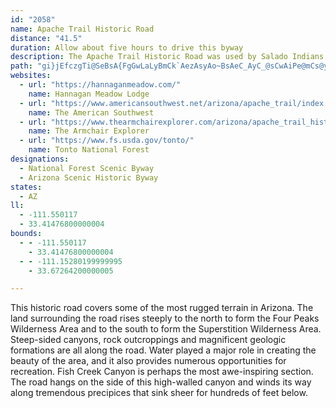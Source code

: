 ```yaml
---
id: "2058"
name: Apache Trail Historic Road
distance: "41.5"
duration: Allow about five hours to drive this byway
description: The Apache Trail Historic Road was used by Salado Indians as a migration route. The route follows the Salt River and is near the Roosevelt Dam and Superstition Wilderness area.
path: "gi}jEfczgTi@SeBsA{FgGwLaLyBmCk`AezAsyAo~BsAeC_AyC_@sCwAiPe@mCs@yBwL{RsCgE}EuGcCsEmDaFaGgLiBgGsAmCyByBiDqBsAgAiCyEuDoH_AeA_Au@iAk@yCq@yB{@iOyJcDgFcEyHsEaHcB_BwA{@}F_FcEuA}FWo@KsBy@}D{CyEgFkBkA{Cg@kHKqGg@yDk@iBm@mAq@cGgE{NuLsO{KmBcAwH{CsDy@sVuCsBk@iDyAqGq@{D_DkDiDkByBeBmAcBs@_SmFmBy@c@k@Qs@i@aEcAcBCg@p@yB?WMIi@?{Al@cA?_@_@M_@AkBOSWEiCdAeAlA_@?w@o@e@oBU[mBeA[EWRQpAYXyBd@c@E_@_@c@kACYVmAEa@sAy@IYDiA_@_@_CHaBiAuA_@i@BcBd@gEJk@`@s@~@cCzAc@DuCMyAJiA^mD`B}@LyBDk@LsBvAy@\\w@@m@MqB_B_AcB}@oAo@wAcA{@KS?}AT{Cl@yBd@m@ZKrC_@VWJ[Em@y@kAO_@MgC_CgEcCEiASe@Y}AyA[I]PiAlCmAxAy@j@{@PiDe@YRMXa@xDaAfE[f@cA^{@JmCQcDl@iB}@gCO_CYwDb@eAxAq@ZsBKuB_@}@AeDr@wJ~@wCJm@QkAmBo@g@i@IYDu@f@c@JcBB_A_@w@qB_@a@uA?yA^i@EaCsCq@e@mEwB]i@Kq@C_AJu@t@kC@q@]uAu@y@cAS{@HsDbBmB^y@@_ASwEeDUy@IyA@{@Lk@X_AhAaB~BqFvAgAJu@?qBHe@XMhAF^M|C{Dh@]hDy@b@Dd@^DZEnBTnBXjAb@d@XEdA_Ax@sAjAsAh@cBVaCTiEEsEX_A^e@Je@Kg@m@QUYIq@x@uENsELg@`@w@fDsDNa@E]U[gDKYk@?o@Hs@t@}AhBgBr@c@rC{@b@_@n@{An@yDXk@XQ~AM|@a@Z]lCmHpDcH`@kAXkBDaBAm@My@y@_CaJcUKy@DyAxDaMb@aApF_Jd@a@fCsA^c@tAaE|DgF^gCNi@zAaBJU?k@YyAMqAOmDeAsD?eBMYq@g@Ss@Bk@Jm@t@qARoBb@qACk@Qo@?k@ZuHt@eCPaDn@kBbAqA`@y@By@_@oAC_@Jg@LWrA_A~@sAxAyDbAmBxCmHlAmB?y@w@eBQ{@@}CY_BAo@T_BXe@rAkAJm@e@sDo@gBgBaD{@}@mAs@o@mAOy@IgCO_A_@}@sA_AOS]aBUSu@k@s@YyBEc@e@s@sAkB{HIaA?}BN_B?aAI_@OYeAe@_@e@?g@n@_ACYIMoA][Ys@gBy@w@m@mA_BgAo@Su@EwEfAyA?c@UwCiCu@oAKm@Go@b@aIR{AXy@nAyAxCmArAcA|AmB`AsC`@gCCgHDs@rBgHRsCJmDr@sDN_B?{@OyAiCeIc@yBUuB@yDRaBn@eDN_COmPEoAwAiOWgMeAaG{C_Ik@eAcAiA}AiAaFaBcGsCoBkBm@[yBm@e@FSVEn@t@xDE|@QN]BkAEg@WsAaCK_@G_HKg@}C{Eo@m@u@QcAFc@P}B~AMDWKIYA_CVeF?wCk@oCOiCs@gCSwAGmCg@sEFMTKPJ`ArA^DPI~BqDtAqAZy@Bk@Ik@y@_BEUTe@ZYx@]Ra@Os@y@_BKs@?}@`@gCLyENmAXg@zAWV[?g@cAcD?a@Zs@^_@|@]lAV~AExA^nAMlAeAbEgIhCqClAa@xC?nCy@jEuD|GqCfJ{Fr@SvFSx@WhAgATk@^aCh@k@`DStCd@^Ev@_@dBeARe@DaANq@`AsA?a@MQcA]iDESU?SrAgEDi@KSc@SY?u@j@sAd@s@l@[?}@Y{@l@MEEME_Ci@mBWMe@?e@t@YJeAYSQIY?kDO[[AqAr@e@EOQm@aBMcASS}BKe@VY`@YP]D[G}BsDqAw@]k@?g@NShAa@NQJe@B_AOe@UMsE_@mAD_@YMmAk@]s@QUBSLWjASPy@C_@g@?}@Os@wCaC?Sn@e@bDsAh@g@h@_AVO|@HbB~BRHtADr@m@r@x@d@RzASx@g@v@TbAG|@P~@c@z@Mx@k@vBu@rA]P?b@V^?bA]~@m@hADnAM`AT`K|@dBq@lDu@NWB_AGq@k@Ss@d@iAEeBPy@e@i@McC}AoAI{HkBaKmBi@WiCSwDy@qEuC_DkC}@yEm@mAeAyAaAkCGoCcB{Ja@cBy@yBSOs@WWgACeANyBl@sCIiEcAcGEiGc@{CKwA]u@iAeA_@cB?mDDi@t@eBLwAQa@q@s@Kc@?gA^sADe@SsDi@iCKuABkGNeAdAgCdA}BhAsAf@mADk@Ok@_@m@w@{D{@sBIk@?_A~@gD?q@K_@gF}G[_AAwA\\yC?oA_A_GOa@E_AZsFNeF_@_BoBoDs@aCUqE]iBkEyJG_ATyBGkBSc@e@]uCY_@Me@q@e@eA_@[sEyB{HyC}CgCeC_BqCkCsDuFqB}Aq@a@sAe@mBMoAk@y@aBiBsAyADc@QsASQc@m@gDcAoAo@e@[w@mBiBm@wA{@SoAkA_KiEe@iBiA_BiAgAc@m@cASUSo@qA_Ag@Ye@EsFFm@Vq@Dk@Uy@s@sAUSkDmAiEuBiAqAcDeCOSOsBcAa@iA}@mHoHmAgBy@qBk@q@CgCOk@_CmAs@aBoBsCwAkDk@Y}B[mFwAe@y@}AeBo@[kB_@oGaFw@yAa@c@yBi@cBqAiASeJyCoCKgFaCsA}@Yc@o@wBsAgBUw@YiCsBcCsAaCoBgBi@eBeAmBE_@DgAIe@Yi@gAu@MYE_@De@`AeCEi@cBqAcCw@[m@Da@rF{Ip@yCp@mJRaAbBqEDyAWaDWs@yAqBi@Os@TY|@EtAYRUB_@Ki@y@m@]aT{@uAa@wBeAgA?y@KoBaAgFf@e@KwAyA}As@u@{BsByBy@k@c@EoAl@[A}@_AeAIgDo@o@YUe@I}@Yo@}B_Du@m@}B]]MoDyDKY?e@VYp@GbCL`CWp@[T_@Hm@c@sBmCw@a@?s@b@]@kA_@iAE}@g@i@Ei@Ja@XYj@?b@Sn@c@Zu@AyAkAs@K{@f@Yd@I|AKXm@Lo@Gc@y@e@gEBsAQuAa@cAkDeFo@_Bw@yCSMSA}Ax@YB_@SQg@FaBKWSAaAz@cA\\UKm@_AsBW_AYE[NQjAVVETSJk@Ai@c@]yA\\i@?sD{@u@EiAPwBxAo@lAs@pCs@bAe@d@eAd@e@?g@_@[e@Iy@?m@^yAlBeE@_@Eo@s@}@}CiAke@`CiACiv@cJcBFyBb@qg@`H_DlAsCv@S?i@W_A_Be@Yy@PwBzA_@Ju@KaAb@U@[Kg@o@[CcCj@YMO]C_Aa@aAg@k@E_@BY^eA_@{@wBc@s@a@_@LmDlE_@De@SgEsD[s@Ew@TuAOSYCgBxBq@BwEoAcA{@o@_AY_AOKe@G}@s@yBgC_@qAe@q@wAaDc@a@[s@mA_@mCwCeBmCe@W_@a@q@gBKs@b@}EN{@Ee@c@EoA~@[DoCgA_CQoBsA}@gDkAaGp@eBj@kBb@_@fA[DQK_@o@EgBPeAr@S@u@g@g@A_@h@?|@GZg@d@c@jA[R]?_@SsA{A]iB}@Sc@[iBeEiAS_@ScDmDOc@MgBa@mCIoGH_AZiANoAp@qACs@wA{DuDgH_BaC}@oCm@a@[_AcAeA_A[}@s@_AI}Au@qJ_Cy@C{Ai@gBOq@a@[AeB}@e@KW[o@KOMi@_C_BmEi@e@}@{Ak@wAEYDuAs@yDAcBDYhAs@~@gCNq@?_AUyB?iAXyEh@eA@s@KS_@KmBlAA|Ac@nDCxBy@vA_@FSGa@_AIcAiByDOO}@QYYQaDs@y@_@]EUc@wDU{@aDsF[s@OqANgBhCgFLeACy@Ws@i@_@a@?y@^"
websites:
  - url: "https://hannaganmeadow.com/"
    name: Hannagan Meadow Lodge
  - url: "https://www.americansouthwest.net/arizona/apache_trail/index.html"
    name: The American Southwest
  - url: "https://www.thearmchairexplorer.com/arizona/apache_trail_historic_road.php"
    name: The Armchair Explorer
  - url: "https://www.fs.usda.gov/tonto/"
    name: Tonto National Forest
designations:
  - National Forest Scenic Byway
  - Arizona Scenic Historic Byway
states:
  - AZ
ll:
  - -111.550117
  - 33.41476800000004
bounds:
  - - -111.550117
    - 33.41476800000004
  - - -111.15280199999995
    - 33.67264200000005

---
```


This historic road covers some of the most rugged terrain in Arizona. The land surrounding the road rises steeply to the north to form the Four Peaks Wilderness Area and to the south to form the Superstition Wilderness Area. Steep-sided canyons, rock outcroppings and magnificent geologic formations are all along the road. Water played a major role in creating the beauty of the area, and it also provides numerous opportunities for recreation. Fish Creek Canyon is perhaps the most awe-inspiring section. The road hangs on the side of this high-walled canyon and winds its way along tremendous precipices that sink sheer for hundreds of feet
below.

